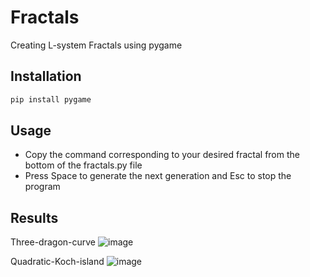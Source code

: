 # Fractals
Creating L-system Fractals using pygame
## Installation
```bash
pip install pygame
```

## Usage
* Copy the command corresponding to your desired fractal from the bottom of the fractals.py file
* Press Space to generate the next generation and Esc to stop the program

## Results
Three-dragon-curve
![image](https://github.com/Covasan-Iosif/Fractals/assets/72391365/34424823-f584-4e4b-ad60-e2d53ac0d045)

Quadratic-Koch-island
![image](https://github.com/Covasan-Iosif/Fractals/assets/72391365/9a13811d-4a8f-4bee-80cb-6c7587b99ed2)
